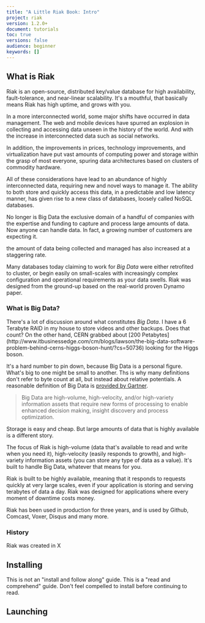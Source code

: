 ```yaml
---
title: "A Little Riak Book: Intro"
project: riak
version: 1.2.0+
document: tutorials
toc: true
versions: false
audience: beginner
keywords: []
---
```


<!-- As current users will tell you, Riak "just works". This is a testament to Riak's design, but has the downside where you can run a cluster for quite a long time without knowing how it works. This short manual is an attempt at resolving that conflict.
 -->

## What is Riak

Riak is an open-source, distributed key/value database for high availability, fault-tolerance, and near-linear scalability. It's a mouthful, that basically means Riak has high uptime, and grows with you.

<!-- Data has become more available, more valuable in the aggregate, and easier to access. -->


In a more interconnected world, some major shifts have occurred in data management. The web and mobile devices have spurred an explosion in collecting and accessing data unseen in the history of the world. And with the increase in interconnected data such as social networks.

In addition, the improvements in prices, technology improvements, and virtualization have put vast amounts of computing power and storage within the grasp of most everyone, spuring data architectures based on clusters of commodity hardware.

All of these considerations have lead to an abundance of highly interconnected data, requiring new and novel ways to manage it. The ability to both store and quickly access this data, in a predictable and low latency manner, has given rise to a new class of databases, loosely called NoSQL databases.


No longer is Big Data the exclusive domain of a handful of companies with the expertise and funding to capture and process large amounts of data. Now anyone can handle data. In fact, a growing number of customers are expecting it.

the amount of data being collected and managed has also increased at a staggering rate. 

Many databases today claiming to work for *Big Data* were either retrofited to cluster, or begin easily on small-scales with increasingly complex configuration and operational requirements as your data swells. Riak was designed from the ground-up based on the real-world proven Dynamo paper.

<aside class="sidebar">
<h3>What is Big Data?</h3>
There's a lot of discussion around what constitutes <em>Big Data</em>. I have a 6 Terabyte RAID in my house to store videos and other backups. Does that count? On the other hand, CERN grabbed about [200 Petabytes](http://www.itbusinessedge.com/cm/blogs/lawson/the-big-data-software-problem-behind-cerns-higgs-boson-hunt/?cs=50736) looking for the Higgs boson.

It's a hard number to pin down, because Big Data is a personal figure. What's big to one might be small to another. Ths is why many definitions don't refer to byte count at all, but instead about relative potentials. A reasonable definition of Big Data is [provided by Gartner](http://www.gartner.com/DisplayDocument?ref=clientFriendlyUrl&id=2057415).

<blockquote>Big Data are high-volume, high-velocity, and/or high-variety information assets that require new forms of processing to enable enhanced decision making, insight discovery and process optimization.</blockquote>
</aside>

Storage is easy and cheap. But large amounts of data that is highly available is a different story.

The focus of Riak is high-volume (data that's available to read and write when you need it), high-velocity (easily responds to growth), and high-variety information assets (you can store any type of data as a value). It's built to handle Big Data, whatever that means for you.

Riak is built to be highly available, meaning that it responds to requests quickly at very large scales, even if your application is storing and serving terabytes of data a day. Riak was designed for applications where every moment of downtime costs money.

Riak has been used in production for three years, and is used by Github, Comcast, Voxer, Disqus and many more.

### History

Riak was created in X

## Installing

This is not an "install and follow along" guide. This is a "read and comprehend" guide. Don't feel compelled to install before continuing to read.

## Launching
